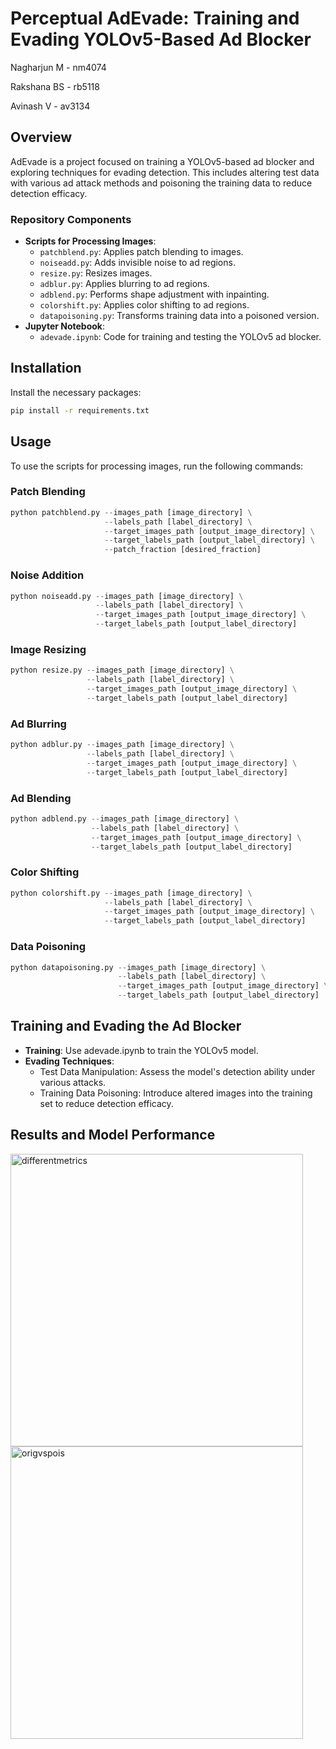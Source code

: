 # Perceptual AdEvade: Training and Evading YOLOv5-Based Ad Blocker

Nagharjun M - nm4074

Rakshana BS - rb5118

Avinash V - av3134

## Overview
AdEvade is a project focused on training a YOLOv5-based ad blocker and exploring techniques for evading detection. This includes altering test data with various ad attack methods and poisoning the training data to reduce detection efficacy.

### Repository Components
- **Scripts for Processing Images**:
  - `patchblend.py`: Applies patch blending to images.
  - `noiseadd.py`: Adds invisible noise to ad regions.
  - `resize.py`: Resizes images.
  - `adblur.py`: Applies blurring to ad regions.
  - `adblend.py`: Performs shape adjustment with inpainting.
  - `colorshift.py`: Applies color shifting to ad regions.
  - `datapoisoning.py`: Transforms training data into a poisoned version.
- **Jupyter Notebook**:
  - `adevade.ipynb`: Code for training and testing the YOLOv5 ad blocker.

## Installation

Install the necessary packages:

```bash
pip install -r requirements.txt
```

## Usage
To use the scripts for processing images, run the following commands:

### Patch Blending
```python
python patchblend.py --images_path [image_directory] \
                     --labels_path [label_directory] \
                     --target_images_path [output_image_directory] \
                     --target_labels_path [output_label_directory] \
                     --patch_fraction [desired_fraction]
```
### Noise Addition
```python
python noiseadd.py --images_path [image_directory] \
                   --labels_path [label_directory] \
                   --target_images_path [output_image_directory] \
                   --target_labels_path [output_label_directory]

```
### Image Resizing
```python
python resize.py --images_path [image_directory] \
                 --labels_path [label_directory] \
                 --target_images_path [output_image_directory] \
                 --target_labels_path [output_label_directory]

```
### Ad Blurring
```python
python adblur.py --images_path [image_directory] \
                 --labels_path [label_directory] \
                 --target_images_path [output_image_directory] \
                 --target_labels_path [output_label_directory]

```
### Ad Blending
```python
python adblend.py --images_path [image_directory] \
                  --labels_path [label_directory] \
                  --target_images_path [output_image_directory] \
                  --target_labels_path [output_label_directory]

```
### Color Shifting
```python
python colorshift.py --images_path [image_directory] \
                     --labels_path [label_directory] \
                     --target_images_path [output_image_directory] \
                     --target_labels_path [output_label_directory]

```
### Data Poisoning
```python
python datapoisoning.py --images_path [image_directory] \
                        --labels_path [label_directory] \
                        --target_images_path [output_image_directory] \
                        --target_labels_path [output_label_directory]

```

## Training and Evading the Ad Blocker
- **Training**: Use adevade.ipynb to train the YOLOv5 model.
- **Evading Techniques**:
    - Test Data Manipulation: Assess the model's detection ability under various attacks.
    - Training Data Poisoning: Introduce altered images into the training set to reduce detection efficacy.

## Results and Model Performance
<img width="468" alt="differentmetrics" src="https://github.com/Nagharjun17/Perceptual_Ad-Blocker_Evasion/assets/64778259/a666c804-9be8-41ee-a8a6-4194f280ab95">
<img width="468" alt="origvspois" src="https://github.com/Nagharjun17/Perceptual_Ad-Blocker_Evasion/assets/64778259/951f9710-62b5-4596-b9fa-8608fbb4471d">
